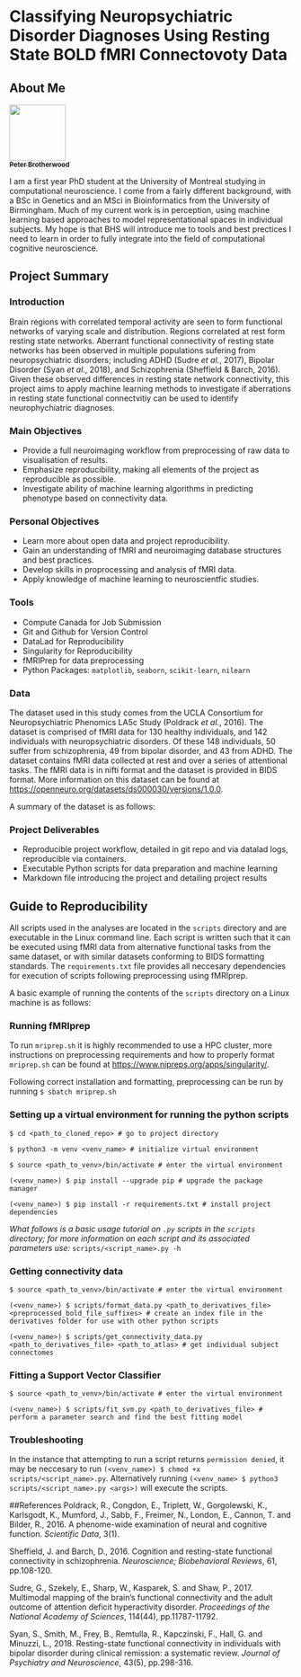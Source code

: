 # Classifying Neuropsychiatric Disorder Diagnoses Using Resting State BOLD fMRI Connectovoty Data

## About Me

<a href="https://github.com/PeteBro">
   <img src="https://avatars.githubusercontent.com/u/64285401?v=4?s=100" width="100px;" alt=""/>
   <br /><sub><b>Peter Brotherwood</b></sub>
</a>

I am a first year PhD student at the University of Montreal studying in computational neuroscience. I come from a fairly different background, with a BSc in Genetics and an MSci in Bioinformatics from the University of Birmingham. Much of my current work is in perception, using machine learning based approaches to model representational spaces in individual subjects. My hope is that BHS will introduce me to tools and best prectices I need to learn in order to fully integrate into the field of computational cognitive neuroscience.

## Project Summary

### Introduction
Brain regions with correlated temporal activity are seen to form functional networks of varying scale and distribution. Regions correlated at rest form resting state networks. Aberrant functional connectivity of resting state networks has been observed in multiple populations sufering from neuropsychiatric disorders; including ADHD (Sudre *et al*., 2017), Bipolar Disorder (Syan *et al*., 2018), and Schizophrenia (Sheffield & Barch, 2016). Given these observed differences in resting state network connectivity, this project aims to apply machine learning methods to investigate if aberrations in resting state functional connectvitiy can be used to identify neurophychiatric diagnoses.

### Main Objectives
- Provide a full neuroimaging workflow from preprocessing of raw data to visualisation of results.
- Emphasize reproducibility, making all elements of the project as reproducible as possible.
- Investigate ability of machine learning algorithms in predicting phenotype based on connectivity data.

### Personal Objectives
- Learn more about open data and project reproducibility.
- Gain an understanding of fMRI and neuroimaging database structures and best practices.
- Develop skills in proprocessing and analysis of fMRI data.
- Apply knowledge of machine learning to neuroscientfic studies.

### Tools
- Compute Canada for Job Submission
- Git and Github for Version Control
- DataLad for Reproducibility
- Singularity for Reproducibility
- fMRIPrep for data preprocessing
- Python Packages: `matplotlib`, `seaborn`, `scikit-learn`, `nilearn`

### Data
The dataset used in this study comes from the UCLA Consortium for Neuropsychiatric Phenomics LA5c Study (Poldrack *et al*., 2016). The dataset is comprised of fMRI data for 130 healthy individuals, and 142 individuals with neuropsychiatric disorders. Of these 148 individuals, 50 suffer from schizophrenia, 49 from bipolar disorder, and 43 from ADHD. The dataset contains fMRI data collected at rest and over a series of attentional tasks. The fMRI data is in nifti format and the dataset is provided in BIDS format. More information on this dataset can be found at https://openneuro.org/datasets/ds000030/versions/1.0.0.

A summary of the dataset is as follows:

### Project Deliverables
- Reproducible project workflow, detailed in git repo and via datalad logs, reproducible via containers.
- Executable Python scripts for data preparation and machine learning
- Markdown file introducing the project and detailing project results

## Guide to Reproducibility
All scripts used in the analyses are located in the `scripts` directory and are executable in the Linux command line. Each script is written such that it can be executed using fMRI data from alternative functional tasks from the same dataset, or with similar datasets conforming to BIDS formatting standards. The `requirements.txt` file provides all neccesary dependencies for execution of scripts following preprocessing using fMRIprep.

A basic example of running the contents of the `scripts` directory on a Linux machine is as follows:

### Running fMRIprep

To run `mriprep.sh` it is highly recommended to use a HPC cluster, more instructions on preprocessing requirements and how to properly format `mriprep.sh` can be found at https://www.nipreps.org/apps/singularity/.

Following correct installation and formatting, preprocessing can be run by running `$ sbatch mriprep.sh`

### Setting up a virtual environment for running the python scripts
```
$ cd <path_to_cloned_repo> # go to project directory

$ python3 -m venv <venv_name> # initialize virtual environment

$ source <path_to_venv>/bin/activate # enter the virtual environment

(<venv_name>) $ pip install --upgrade pip # upgrade the package manager

(<venv_name>) $ pip install -r requirements.txt # install project dependencies
```

*What follows is a basic usage tutorial on `.py` scripts in the `scripts` directory; for more information on each script and its associated parameters use:* `scripts/<script_name>.py -h`

### Getting connectivity data
```
$ source <path_to_venv>/bin/activate # enter the virtual environment

(<venv_name>) $ scripts/format_data.py <path_to_derivatives_file> <preprocessed_bold_file_suffixes> # create an index file in the derivatives folder for use with other python scripts

(<venv_name>) $ scripts/get_connectivity_data.py <path_to_derivatives_file> <path_to_atlas> # get individual subject connectomes
```

### Fitting a Support Vector Classifier
```
$ source <path_to_venv>/bin/activate # enter the virtual environment

(<venv_name>) $ scripts/fit_svm.py <path_to_derivatives_file> # perform a parameter search and find the best fitting model
```

### Troubleshooting
In the instance that attempting to run a script returns `permission denied`, it may be neccesary to run `(<venv_name>) $ chmod +x scripts/<script_name>.py`. Alternatively running `(<venv_name> $ python3 scripts/<script_name>.py <args>)` will execute the scripts.

##References
Poldrack, R., Congdon, E., Triplett, W., Gorgolewski, K., Karlsgodt, K., Mumford, J., Sabb, F., Freimer, N., London, E., Cannon, T. and Bilder, R., 2016. A phenome-wide examination of neural and cognitive function. *Scientific Data*, 3(1).

Sheffield, J. and Barch, D., 2016. Cognition and resting-state functional connectivity in schizophrenia. *Neuroscience; Biobehavioral Reviews*, 61, pp.108-120.

Sudre, G., Szekely, E., Sharp, W., Kasparek, S. and Shaw, P., 2017. Multimodal mapping of the brain’s functional connectivity and the adult outcome of attention deficit hyperactivity disorder. *Proceedings of the National Academy of Sciences*, 114(44), pp.11787-11792.

Syan, S., Smith, M., Frey, B., Remtulla, R., Kapczinski, F., Hall, G. and Minuzzi, L., 2018. Resting-state functional connectivity in individuals with bipolar disorder during clinical remission: a systematic review. *Journal of Psychiatry and Neuroscience*, 43(5), pp.298-316.
